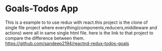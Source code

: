 # Goals-Todos App
This is a example to to use redux with react.this project is the clone of single file project where everything(components,reducers,middleware and actions) were all in same single html file.
here is the link to that project to compare the difference between them.
    https://github.com/sandeep2194/reactnd-redux-todos-goals